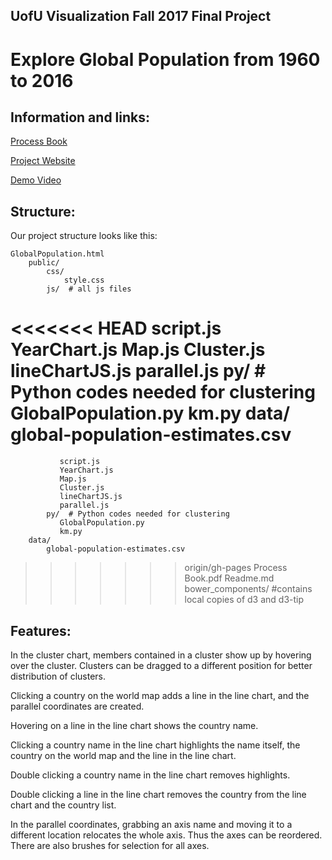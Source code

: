 ## UofU Visualization Fall 2017 Final Project

# Explore Global Population from 1960 to 2016

## Information and links:

[Process Book](https://github.com/yanyanzhangUU/dataviscourse-pr-GlobalPopulation/blob/gh-pages/Process%20Book.pdf)

[Project Website](https://yanyanzhanguu.github.io/dataviscourse-pr-GlobalPopulation/GlobalPopulation.html)

[Demo Video](https://www.youtube.com/watch?v=4C3eAbYFTHo&index=2&list=PLYiZl0A2kNDU-JMqvdBh-hjP6W-DTvNa8)

## Structure:
Our project structure looks like this:

	GlobalPopulation.html
        public/
            css/
                style.css
            js/  # all js files
<<<<<<< HEAD
                script.js
                YearChart.js
		Map.js
		Cluster.js
		lineChartJS.js
		parallel.js
	    py/  # Python codes needed for clustering
	       GlobalPopulation.py
	       km.py
	data/
      	  global-population-estimates.csv
=======
               script.js
               YearChart.js
               Map.js
               Cluster.js
               lineChartJS.js
               parallel.js
            py/  # Python codes needed for clustering
               GlobalPopulation.py
               km.py
        data/
            global-population-estimates.csv
>>>>>>> origin/gh-pages
	Process Book.pdf
	Readme.md
	bower_components/ #contains local copies of d3 and d3-tip 	

## Features:

In the cluster chart, members contained in a cluster show up by hovering over the cluster. Clusters can be dragged to a different position for better distribution of clusters. 

Clicking a country on the world map adds a line in the line chart, and the parallel coordinates are created.

Hovering on a line in the line chart shows the country name.

Clicking a country name in the line chart highlights the name itself, the country on the world map and the line in the line chart. 

Double clicking a country name in the line chart removes highlights.

Double clicking a line in the line chart removes the country from the line chart and the country list.

In the parallel coordinates, grabbing an axis name and moving it to a different location relocates the whole axis. Thus the axes can be reordered. There are also brushes for selection for all axes.
